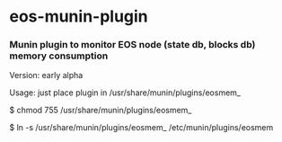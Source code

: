 # eos-munin-plugin

### Munin plugin to monitor EOS node (state db, blocks db) memory consumption

Version: early alpha

Usage: just place plugin in /usr/share/munin/plugins/eosmem_

$ chmod 755 /usr/share/munin/plugins/eosmem_

$ ln -s /usr/share/munin/plugins/eosmem_ /etc/munin/plugins/eosmem

